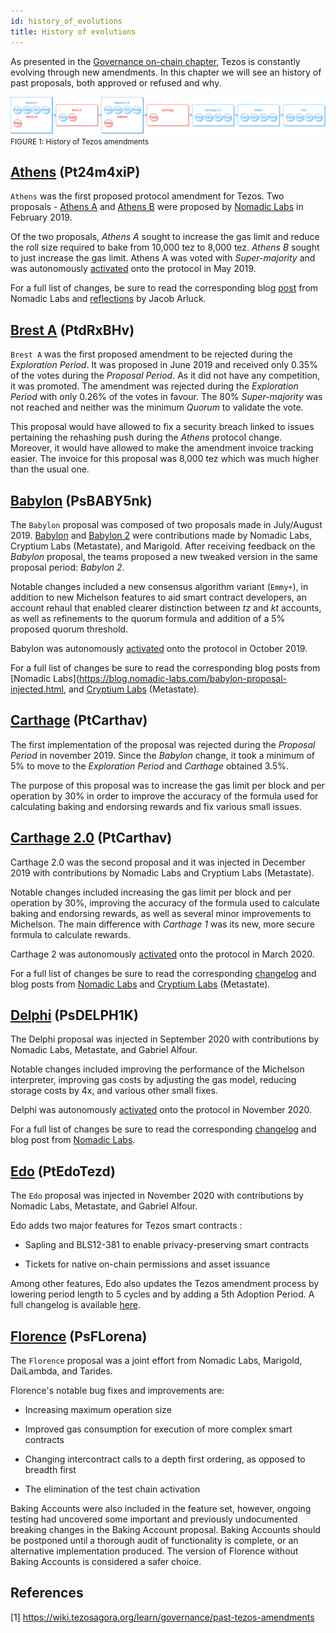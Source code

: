 ```yaml
---
id: history_of_evolutions
title: History of evolutions
---
```


As presented in the [Governance on-chain chapter](/tezos-basics/governance-on-chain), Tezos is constantly evolving through new amendments. In this chapter we will see an history of past proposals, both approved or refused and why.

![](../../static/img/tezos-basics/history_of_tezos_amendement.svg)
<small className="figure">FIGURE 1: History of Tezos amendments</small>

## [Athens](https://www.tezosagora.org/proposal/1) (Pt24m4xiP)
`Athens` was the first proposed protocol amendment for Tezos. Two proposals - [Athens A](https://www.tezosagora.org/proposal/1) and [Athens B](https://forum.tezosagora.org/t/athens-b-psd1ynubh/33) were proposed by [Nomadic Labs](https://blog.nomadic-labs.com/athens-our-proposals-for-the-first-voted-amendment.html) in February 2019.

Of the two proposals, _Athens A_ sought to increase the gas limit and reduce the roll size required to bake from 10,000 tez to 8,000 tez. _Athens B_ sought to just increase the gas limit. Athens A was voted with _Super-majority_ and was autonomously [activated](https://twitter.com/TezosAgoraBot/status/1133901612790034432?s=20) onto the protocol in May 2019.

For a full list of changes, be sure to read the corresponding blog [post](https://blog.nomadic-labs.com/athens-proposals-injected.html) from Nomadic Labs and [reflections](https://medium.com/tqtezos/reflecting-on-athens-the-first-self-amendment-of-tezos-4791ab3b1de1) by Jacob Arluck. 

## [Brest A](https://www.tezosagora.org/proposal/3) (PtdRxBHv)

`Brest A` was the first proposed amendment to be rejected during the _Exploration Period_. It was proposed in June 2019 and received only 0.35% of the votes during the _Proposal Period_. As it did not have any competition, it was promoted. The amendment was rejected during the _Exploration Period_ with only 0.26% of the votes in favour. The 80% _Super-majority_ was not reached and neither was the minimum _Quorum_ to validate the vote.

This proposal would have allowed to fix a security breach linked to issues pertaining the rehashing push during the _Athens_ protocol change. Moreover, it would have allowed to make the amendment invoice tracking easier. The invoice for this proposal was 8,000 tez which was much higher than the usual one.

## [Babylon](https://www.tezosagora.org/proposal/5) (PsBABY5nk)

The `Babylon` proposal was composed of two proposals made in July/August 2019. [Babylon](https://www.tezosagora.org/proposal/4) and [Babylon 2](https://www.tezosagora.org/proposal/5) were contributions made by Nomadic Labs, Cryptium Labs (Metastate), and Marigold. After receiving feedback on the _Babylon_ proposal, the teams proposed a new tweaked version in the same proposal period: _Babylon 2_.

Notable changes included a new consensus algorithm variant (`Emmy+`), in addition to new Michelson features to aid smart contract developers, an account rehaul that enabled clearer distinction between _tz_ and _kt_ accounts, as well as refinements to the quorum formula and addition of a 5% proposed quorum threshold.

Babylon was autonomously [activated](https://twitter.com/adrian_brink/status/1185137422432161792?s=20) onto the protocol in October 2019.

For a full list of changes be sure to read the corresponding blog posts from [Nomadic Labs](https://blog.nomadic-labs.com/babylon-proposal-injected.html, and [Cryptium Labs](https://medium.com/metastatedev/on-babylon2-0-1-58058d9d2106) (Metastate). 

## [Carthage](https://www.tezosagora.org/proposal/6) (PtCarthav)

The first implementation of the proposal was rejected during the _Proposal Period_ in november 2019. Since the _Babylon_ change, it took a minimum of 5% to move to the _Exploration Period_ and _Carthage_ obtained 3.5%.

The purpose of this proposal was to increase the gas limit per block and per operation by 30% in order to improve the accuracy of the formula used for calculating baking and endorsing rewards and fix various small issues.

## [Carthage 2.0](https://www.tezosagora.org/proposal/7) (PtCarthav)
Carthage 2.0 was the second proposal and it was injected in December 2019 with contributions by Nomadic Labs and Cryptium Labs (Metastate).

Notable changes included increasing the gas limit per block and per operation by 30%, improving the accuracy of the formula used to calculate baking and endorsing rewards, as well as several minor improvements to Michelson. The main difference with _Carthage 1_ was its new, more secure formula to calculate rewards.

Carthage 2 was autonomously [activated](https://twitter.com/tezos/status/1235590757416751105?s=20) onto the protocol in March 2020.

For a full list of changes be sure to read the corresponding [changelog](https://tezos.gitlab.io/protocols/006_carthage.html#changelog) and blog posts from [Nomadic Labs](https://blog.nomadic-labs.com/carthage-changelog-and-testnet.html) and [Cryptium Labs](https://medium.com/metastatedev/updating-the-potential-carthage-proposal-and-resetting-the-carthagenet-test-network-f413a792571f) (Metastate). 

## [Delphi](https://www.tezosagora.org/proposal/8) (PsDELPH1K)
The Delphi proposal was injected in September 2020 with contributions by Nomadic Labs, Metastate, and Gabriel Alfour.

Notable changes included improving the performance of the Michelson interpreter, improving gas costs by adjusting the gas model, reducing storage costs by 4x, and various other small fixes.

Delphi was autonomously [activated](https://twitter.com/tezos/status/1326877616322859009?s=20) onto the protocol in November 2020.

For a full list of changes be sure to read the corresponding [changelog](https://blog.nomadic-labs.com/delphi-changelog.html#007-delphi-changelog) and blog post from [Nomadic Labs](https://blog.nomadic-labs.com/delphi-official-release.html).

## [Edo](https://www.tezosagora.org/proposal/9) (PtEdoTezd)
The `Edo` proposal was injected in November 2020 with contributions by Nomadic Labs, Metastate, and Gabriel Alfour.

Edo adds two major features for Tezos smart contracts :

* Sapling and BLS12-381 to enable privacy-preserving smart contracts

* Tickets for native on-chain permissions and asset issuance

Among other features, Edo also updates the Tezos amendment process by lowering period length to 5 cycles and by adding a 5th Adoption Period. A full changelog is available [here](https://tezos.gitlab.io/protocols/008_edo.html).

## [Florence](https://www.tezosagora.org/proposal/11) (PsFLorena)
The `Florence` proposal was a joint effort from Nomadic Labs, Marigold, DaiLambda, and Tarides.

Florence's notable bug fixes and improvements are:

* Increasing maximum operation size

* Improved gas consumption for execution of more complex smart contracts

* Changing intercontract calls to a depth first ordering, as opposed to breadth first

* The elimination of the test chain activation
  
Baking Accounts were also included in the feature set, however, ongoing testing had uncovered some important and previously undocumented breaking changes in the Baking Account proposal. Baking Accounts should be postponed until a thorough audit of functionality is complete, or an alternative implementation produced. The version of Florence without Baking Accounts is considered a safer choice.

## References 

[1] https://wiki.tezosagora.org/learn/governance/past-tezos-amendments
